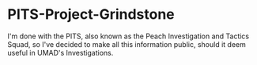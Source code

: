 # PITS-Project-Grindstone

I'm done with the PITS, also known as the Peach Investigation and Tactics Squad, so I've decided to make all this information public, should it deem useful in UMAD's Investigations.

